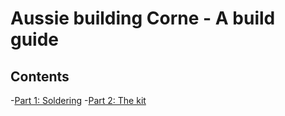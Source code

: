# Aussie building Corne - A build guide

## Contents
-<a href="./part1soldering/part1soldering.md">Part 1: Soldering</a>
-<a href="./part2kit/part2kit.md" />Part 2: The kit</a>
